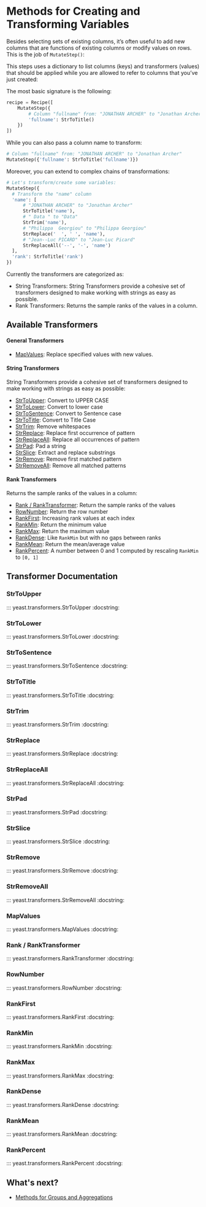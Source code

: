 # Methods for Creating and Transforming Variables

Besides selecting sets of existing columns, it’s often useful to add new columns that are functions
of existing columns or modify values on rows. This is the job of `MutateStep()`:

This steps uses a dictionary to list columns (keys) and transformers (values) that should be applied
while you are allowed to refer to columns that you’ve just created:

The most basic signature is the following:

```python
recipe = Recipe([
    MutateStep({
        # Column "fullname" from: "JONATHAN ARCHER" to "Jonathan Archer"
        'fullname': StrToTitle()
    })
])
```

While you can also pass a column name to transform:

```python
# Column "fullname" from: "JONATHAN ARCHER" to "Jonathan Archer"
MutateStep({'fullname': StrToTitle('fullname')})
```

Moreover, you can extend to complex chains of transformations:

```python
# Let's transform/create some variables:
MutateStep({
  # Transform the "name" column
  'name': [
      # "JONATHAN ARCHER" to "Jonathan Archer"
      StrToTitle('name'),
      # " Data " to "Data"
      StrTrim('name'),
      # "Philippa  Georgiou" to "Philippa Georgiou"
      StrReplace('  ', ' ', 'name'),
      # "Jean--Luc PICARD" to "Jean-Luc Picard"
      StrReplaceAll('--', '-', 'name')
  ],
  'rank': StrToTitle('rank')
})
```

Currently the transformers are categorized as:

- String Transformers: String Transformers provide a cohesive set of transformers designed to make working with strings as easy as possible.
- Rank Transformers: Returns the sample ranks of the values in a column.

## Available Transformers

#### General Transformers

- [MapValues](#MapValues): Replace specified values with new values.

#### String Transformers

String Transformers provide a cohesive set of transformers designed to make working with strings as easy as possible:

- [StrToUpper](#strtoupper): Convert to UPPER CASE
- [StrToLower](#strtolower): Convert to lower case
- [StrToSentence](#strtosentence): Convert to Sentence case
- [StrToTitle](#strtotitle): Convert to Title Case
- [StrTrim](#strtrim): Remove whitespaces
- [StrReplace](#strreplace): Replace first occurrence of pattern
- [StrReplaceAll](#strreplaceall): Replace all occurrences of pattern
- [StrPad](#strpad): Pad a string
- [StrSlice](#strslice): Extract and replace substrings
- [StrRemove](#strremove): Remove first matched pattern
- [StrRemoveAll](#strremoveall): Remove all matched patterns

#### Rank Transformers

Returns the sample ranks of the values in a column:

- [Rank / RankTransformer](#rank-ranktransformer): Return the sample ranks of the values
- [RowNumber](#rownumber): Return the row number
- [RankFirst](#rankfirst): Increasing rank values at each index
- [RankMin](#rankmin): Return the minimum value
- [RankMax](#rankmax): Return the maximum value
- [RankDense](#rankdense): Like `RankMin` but with no gaps between ranks
- [RankMean](#rankmean): Return the mean/average value
- [RankPercent](#rankpercent): A number between 0 and 1 computed by rescaling `RankMin` to `[0, 1]`

## Transformer Documentation

### StrToUpper

::: yeast.transformers.StrToUpper
    :docstring:

### StrToLower

::: yeast.transformers.StrToLower
    :docstring:

### StrToSentence

::: yeast.transformers.StrToSentence
    :docstring:

### StrToTitle

::: yeast.transformers.StrToTitle
    :docstring:

### StrTrim

::: yeast.transformers.StrTrim
    :docstring:

### StrReplace

::: yeast.transformers.StrReplace
    :docstring:

### StrReplaceAll

::: yeast.transformers.StrReplaceAll
    :docstring:


### StrPad

::: yeast.transformers.StrPad
    :docstring:

### StrSlice

::: yeast.transformers.StrSlice
    :docstring:

### StrRemove

::: yeast.transformers.StrRemove
    :docstring:

### StrRemoveAll

::: yeast.transformers.StrRemoveAll
    :docstring:

### MapValues

::: yeast.transformers.MapValues
    :docstring:

### Rank / RankTransformer

::: yeast.transformers.RankTransformer
    :docstring:

### RowNumber

::: yeast.transformers.RowNumber
    :docstring:

### RankFirst

::: yeast.transformers.RankFirst
    :docstring:

### RankMin

::: yeast.transformers.RankMin
    :docstring:

### RankMax

::: yeast.transformers.RankMax
    :docstring:

### RankDense

::: yeast.transformers.RankDense
    :docstring:

### RankMean

::: yeast.transformers.RankMean
    :docstring:

### RankPercent

::: yeast.transformers.RankPercent
    :docstring:


## What's next?

- [Methods for Groups and Aggregations](aggregations.md)
